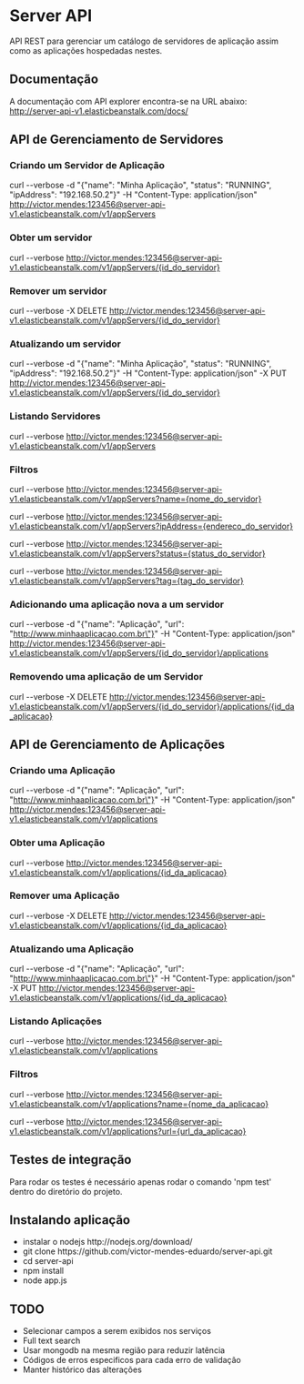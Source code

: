 Server API
============================================================

API REST para gerenciar um catálogo de servidores de aplicação assim como as aplicações hospedadas nestes.

<h2>Documentação</h2>

A documentação com API explorer encontra-se na URL abaixo:
http://server-api-v1.elasticbeanstalk.com/docs/

<h2>API de Gerenciamento de Servidores</h2>

<h3>Criando um Servidor de Aplicação</h3>

curl --verbose -d "{\"name\": \"Minha Aplicação\", \"status\": \"RUNNING\", \"ipAddress\": \"192.168.50.2\"}" -H "Content-Type: application/json" http://victor.mendes:123456@server-api-v1.elasticbeanstalk.com/v1/appServers

<h3>Obter um servidor</h3>

curl --verbose http://victor.mendes:123456@server-api-v1.elasticbeanstalk.com/v1/appServers/{id_do_servidor}

<h3>Remover um servidor</h3>

curl --verbose -X DELETE http://victor.mendes:123456@server-api-v1.elasticbeanstalk.com/v1/appServers/{id_do_servidor}

<h3>Atualizando um servidor</h3>

curl --verbose -d "{\"name\": \"Minha Aplicação\", \"status\": \"RUNNING\", \"ipAddress\": \"192.168.50.2\"}" -H "Content-Type: application/json" -X PUT http://victor.mendes:123456@server-api-v1.elasticbeanstalk.com/v1/appServers/{id_do_servidor}

<h3>Listando Servidores</h3> 

curl --verbose http://victor.mendes:123456@server-api-v1.elasticbeanstalk.com/v1/appServers

<h3>Filtros</h3>

curl --verbose http://victor.mendes:123456@server-api-v1.elasticbeanstalk.com/v1/appServers?name={nome_do_servidor}

curl --verbose http://victor.mendes:123456@server-api-v1.elasticbeanstalk.com/v1/appServers?ipAddress={endereco_do_servidor}

curl --verbose http://victor.mendes:123456@server-api-v1.elasticbeanstalk.com/v1/appServers?status={status_do_servidor}

curl --verbose http://victor.mendes:123456@server-api-v1.elasticbeanstalk.com/v1/appServers?tag={tag_do_servidor}

<h3>Adicionando uma aplicação nova a um servidor </h3>

curl --verbose -d "{\"name\": \"Aplicação\", \"url\": \"http://www.minhaaplicacao.com.br\"}" -H "Content-Type: application/json" http://victor.mendes:123456@server-api-v1.elasticbeanstalk.com/v1/appServers/{id_do_servidor}/applications

<h3>Removendo uma aplicação de um Servidor</h3> 

curl --verbose -X DELETE http://victor.mendes:123456@server-api-v1.elasticbeanstalk.com/v1/appServers/{id_do_servidor}/applications/{id_da_aplicacao}


<h2>API de Gerenciamento de Aplicações</h2>

<h3>Criando uma Aplicação</h3>

curl --verbose -d "{\"name\": \"Aplicação\", \"url\": \"http://www.minhaaplicacao.com.br\"}" -H "Content-Type: application/json" http://victor.mendes:123456@server-api-v1.elasticbeanstalk.com/v1/applications

<h3>Obter uma Aplicação</h3>

curl --verbose http://victor.mendes:123456@server-api-v1.elasticbeanstalk.com/v1/applications/{id_da_aplicacao}

<h3>Remover uma Aplicação</h3>

curl --verbose -X DELETE http://victor.mendes:123456@server-api-v1.elasticbeanstalk.com/v1/applications/{id_da_aplicacao}

<h3>Atualizando uma Aplicação</h3>

curl --verbose -d "{\"name\": \"Aplicação\", \"url\": \"http://www.minhaaplicacao.com.br\"}" -H "Content-Type: application/json" -X PUT http://victor.mendes:123456@server-api-v1.elasticbeanstalk.com/v1/applications/{id_da_aplicacao}

<h3>Listando Aplicações</h3> 

curl --verbose http://victor.mendes:123456@server-api-v1.elasticbeanstalk.com/v1/applications

<h3>Filtros</h3>

curl --verbose http://victor.mendes:123456@server-api-v1.elasticbeanstalk.com/v1/applications?name={nome_da_aplicacao}

curl --verbose http://victor.mendes:123456@server-api-v1.elasticbeanstalk.com/v1/applications?url={url_da_aplicacao}


<h2>Testes de integração</h2>
Para rodar os testes é necessário apenas rodar o comando 'npm test' dentro do diretório do projeto.

<h2>Instalando aplicação</h2>
<ul>
	<li>instalar o nodejs http://nodejs.org/download/</li>
	<li>git clone https://github.com/victor-mendes-eduardo/server-api.git</li>
	<li>cd server-api</li>
	<li>npm install</li>
	<li>node app.js</li>
</ul>

<h2>TODO</h2>
<ul>
	<li>Selecionar campos a serem exibidos nos serviços</li>
	<li>Full text search</li>
	<li>Usar mongodb na mesma região para reduzir latência</li>
	<li>Códigos de erros especificos para cada erro de validação</li>
	<li>Manter histórico das alterações</li>
</ul>